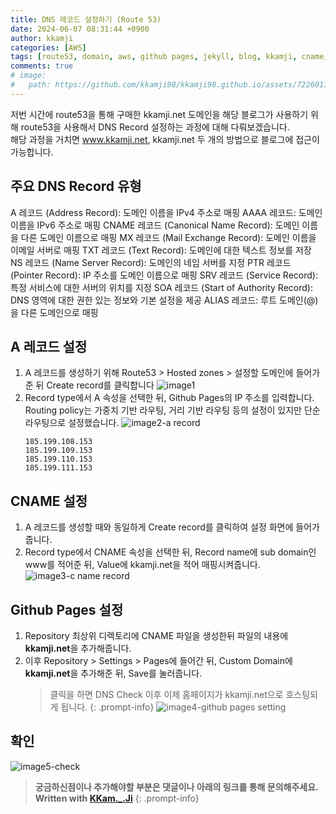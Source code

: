 ```yaml
---
title: DNS 레코드 설정하기 (Route 53)
date: 2024-06-07 08:31:44 +0900
author: kkamji
categories: [AWS]
tags: [route53, domain, aws, github pages, jekyll, blog, kkamji, cname, a record]     # TAG names should always be lowercase
comments: true
# image:
#   path: https://github.com/kkamji98/kkamji98.github.io/assets/72260110/c39504c6-3de4-4b41-919b-5ef1b132106c
---
```



저번 시간에 route53을 통해 구매한 kkamji.net 도메인을 해당 블로그가 사용하기 위해 route53을 사용해서 DNS Record 설정하는 과정에 대해 다뤄보겠습니다.  
해당 과정을 거치면 www.kkamji.net, kkamji.net 두 개의 방법으로 블로그에 접근이 가능합니다.

## 주요 DNS Record 유형

A 레코드 (Address Record): 도메인 이름을 IPv4 주소로 매핑
AAAA 레코드: 도메인 이름을 IPv6 주소로 매핑
CNAME 레코드 (Canonical Name Record): 도메인 이름을 다른 도메인 이름으로 매핑
MX 레코드 (Mail Exchange Record): 도메인 이름을 이메일 서버로 매핑
TXT 레코드 (Text Record): 도메인에 대한 텍스트 정보를 저장
NS 레코드 (Name Server Record): 도메인의 네임 서버를 지정
PTR 레코드 (Pointer Record): IP 주소를 도메인 이름으로 매핑
SRV 레코드 (Service Record): 특정 서비스에 대한 서버의 위치를 지정
SOA 레코드 (Start of Authority Record): DNS 영역에 대한 권한 있는 정보와 기본 설정을 제공
ALIAS 레코드: 루트 도메인(@)을 다른 도메인으로 매핑

## A 레코드 설정

1. A 레코드를 생성하기 위해 Route53 > Hosted zones > 설정할 도메인에 들어가준 뒤 Create record를 클릭합니다
    ![image1](https://github.com/KKamJi98/kkamji98.github.io/assets/72260110/b5c65780-bf33-47e4-ba7c-51e0067b5bdf)
2. Record type에서 A 속성을 선택한 뒤, Github Pages의 IP 주소를 입력합니다. Routing policy는 가중치 기반 라우팅, 거리 기반 라우팅 등의 설정이 있지만 단순 라우팅으로 설정했습니다.
    ![image2-a record](https://github.com/KKamJi98/kkamji98.github.io/assets/72260110/5a8f1e2c-08ae-496f-8889-2f432d472f5b)
    ``` text
    185.199.108.153
    185.199.109.153
    185.199.110.153
    185.199.111.153
    ```

## CNAME 설정

1. A 레코드를 생성할 때와 동일하게 Create record를 클릭하여 설정 화면에 들어가줍니다.
2. Record type에서 CNAME 속성을 선택한 뒤, Record name에 sub domain인 www를 적어준 뒤, Value에 kkamji.net을 적어 매핑시켜줍니다.
    ![image3-c name record](https://github.com/KKamJi98/kkamji98.github.io/assets/72260110/1f17aab0-c15c-4680-8090-0f442232602d)

## Github Pages 설정

1. Repository 최상위 디렉토리에 CNAME 파일을 생성한뒤 파일의 내용에 **kkamji.net**을 추가해줍니다.
2. 이후 Repository > Settings > Pages에 들어간 뒤, Custom Domain에 **kkamji.net**을 추가해준 뒤, Save를 눌러줍니다.
   > 클릭을 하면 DNS Check 이후 이제 홈페이지가 kkamji.net으로 호스팅되게 됩니다.
   {: .prompt-info}
    ![image4-github pages setting](https://github.com/KKamJi98/kkamji98.github.io/assets/72260110/80536c16-e959-4952-92a7-ee0fe0dda81b)


## 확인
![image5-check](https://github.com/KKamJi98/kkamji98.github.io/assets/72260110/592a2d99-8539-4d49-a389-10114be59be0)

> **궁금하신점이나 추가해야할 부분은 댓글이나 아래의 링크를 통해 문의해주세요.**  
> **Written with [KKam.\_\.Ji](https://www.instagram.com/kkam._.ji/)**
{: .prompt-info}
